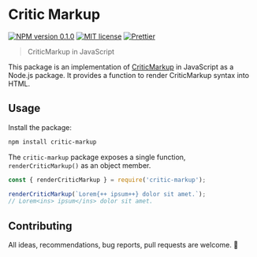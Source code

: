 # Critic Markup

[![NPM version 0.1.0][badge-package]](https://www.npmjs.com/package/critic-markup)
[![MIT license][badge-license]](https://opensource.org/licenses/MIT)
[![Prettier][badge-prettier]](https://github.com/prettier/prettier)

[badge-package]: https://img.shields.io/badge/npm-0.1.0-cc3534.svg?style=flat-square
[badge-license]: https://img.shields.io/badge/license-MIT-green.svg?style=flat-square
[badge-prettier]: https://img.shields.io/badge/code_style-prettier-ff69b4.svg?style=flat-square

> CriticMarkup in JavaScript

This package is an implementation of [CriticMarkup](http://criticmarkup.com/) in JavaScript as a Node.js package. It provides a function to render CriticMarkup syntax into HTML.

## Usage

Install the package:

```bash
npm install critic-markup
```

The `critic-markup` package exposes a single function, `renderCriticMarkup()` as an object member.

```js
const { renderCriticMarkup } = require('critic-markup');

renderCriticMarkup(`Lorem{++ ipsum++} dolor sit amet.`);
// Lorem<ins> ipsum</ins> dolor sit amet.
```

## Contributing

All ideas, recommendations, bug reports, pull requests are welcome. 🙂
